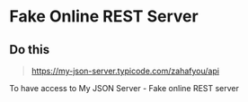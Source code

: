 # Fake Online REST Server

## Do this

 ><https://my-json-server.typicode.com/zahafyou/api>

To have access to My JSON Server - Fake online REST server